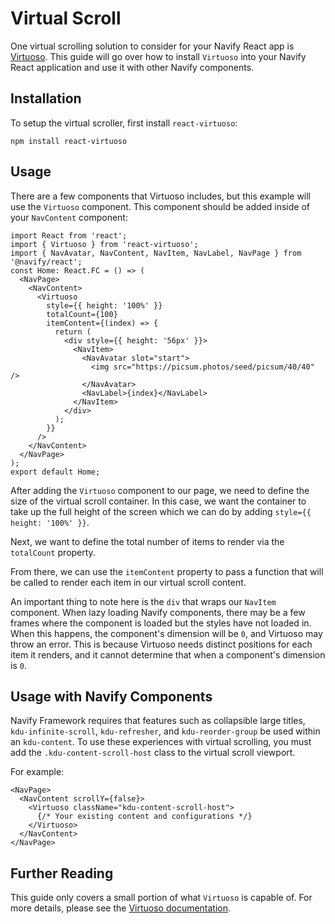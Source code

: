 # Virtual Scroll

One virtual scrolling solution to consider for your Navify React app is [Virtuoso](https://virtuoso.dev/). This guide will go over how to install `Virtuoso` into your Navify React application and use it with other Navify components.

## Installation

To setup the virtual scroller, first install `react-virtuoso`:

```shell
npm install react-virtuoso
```

## Usage

There are a few components that Virtuoso includes, but this example will use the `Virtuoso` component. This component should be added inside of your `NavContent` component:

```tsx
import React from 'react';
import { Virtuoso } from 'react-virtuoso';
import { NavAvatar, NavContent, NavItem, NavLabel, NavPage } from '@navify/react';
const Home: React.FC = () => (
  <NavPage>
    <NavContent>
      <Virtuoso
        style={{ height: '100%' }}
        totalCount={100}
        itemContent={(index) => {
          return (
            <div style={{ height: '56px' }}>
              <NavItem>
                <NavAvatar slot="start">
                  <img src="https://picsum.photos/seed/picsum/40/40" />
                </NavAvatar>
                <NavLabel>{index}</NavLabel>
              </NavItem>
            </div>
          );
        }}
      />
    </NavContent>
  </NavPage>
);
export default Home;
```

After adding the `Virtuoso` component to our page, we need to define the size of the virtual scroll container. In this case, we want the container to take up the full height of the screen which we can do by adding `style={{ height: '100%' }}`.

Next, we want to define the total number of items to render via the `totalCount` property.

From there, we can use the `itemContent` property to pass a function that will be called to render each item in our virtual scroll content.

An important thing to note here is the `div` that wraps our `NavItem` component. When lazy loading Navify components, there may be a few frames where the component is loaded but the styles have not loaded in. When this happens, the component's dimension will be `0`, and Virtuoso may throw an error. This is because Virtuoso needs distinct positions for each item it renders, and it cannot determine that when a component's dimension is `0`.

## Usage with Navify Components

Navify Framework requires that features such as collapsible large titles, `kdu-infinite-scroll`, `kdu-refresher`, and `kdu-reorder-group` be used within an `kdu-content`. To use these experiences with virtual scrolling, you must add the `.kdu-content-scroll-host` class to the virtual scroll viewport.

For example:

```tsx
<NavPage>
  <NavContent scrollY={false}>
    <Virtuoso className="kdu-content-scroll-host">
      {/* Your existing content and configurations */}
    </Virtuoso>
  </NavContent>
</NavPage>
```

## Further Reading

This guide only covers a small portion of what `Virtuoso` is capable of. For more details, please see the [Virtuoso documentation](https://virtuoso.dev/).
